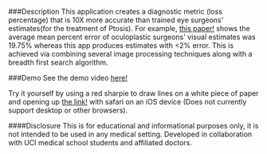 ###Description
This application creates a diagnostic metric (loss percentage) that is 10X more accurate than trained eye surgeons' estimates(for the treatment of Ptosis). For example, [this paper!](https://pubmed.ncbi.nlm.nih.gov/24481509) shows the average mean percent error of oculoplastic surgeons' visual estimates was 19.75% whereas this app produces estimates with <2% error. This is achieved via combining several image processing techniques along with a breadth first search algorithm.

###Demo
See the demo video [here!](https://youtu.be/OKbuDHhxGjg)

Try it yourself by using a red sharpie to draw lines on a white piece of paper and opening up [the link!](https://github.com/ryanzhou7/p-calc) with safari on an iOS device (Does not currently support desktop or other browsers).

####Disclosure
This is for educational and informational purposes only, it is not intended to be used in any medical setting.
Developed in collaboration with UCI medical school students and affiliated doctors.

